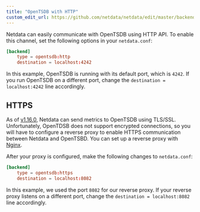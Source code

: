 ```yaml
---
title: "OpenTSDB with HTTP"
custom_edit_url: https://github.com/netdata/netdata/edit/master/backends/opentsdb/README.md
---
```




Netdata can easily communicate with OpenTSDB using HTTP API. To enable this channel, set the following options in your
`netdata.conf`:

```conf
[backend]
    type = opentsdb:http
    destination = localhost:4242
```

In this example, OpenTSDB is running with its default port, which is `4242`. If you run OpenTSDB on a different port,
change the `destination = localhost:4242` line accordingly.

## HTTPS

As of [v1.16.0](https://github.com/netdata/netdata/releases/tag/v1.16.0), Netdata can send metrics to OpenTSDB using
TLS/SSL. Unfortunately, OpenTDSB does not support encrypted connections, so you will have to configure a reverse proxy
to enable HTTPS communication between Netdata and OpenTSBD. You can set up a reverse proxy with
[Nginx](/docs/agent/running-behind-nginx).

After your proxy is configured, make the following changes to `netdata.conf`:

```conf
[backend]
    type = opentsdb:https
    destination = localhost:8082
```

In this example, we used the port `8082` for our reverse proxy. If your reverse proxy listens on a different port,
change the `destination = localhost:8082` line accordingly.

